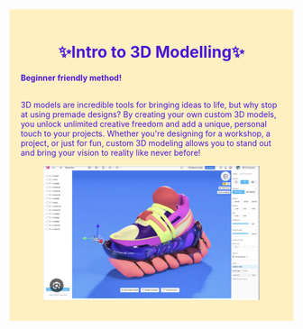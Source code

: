 <div style="background-color: #fff0c2; padding: 20px;">

<div style="background-image: url('./images3d/clouds.png'); background-size: cover; padding: 0px; text-align: center;">
<h1 style="color:#4818d8;">✨Intro to 3D Modelling✨</h1>
</div>

<span style="color:#4818d8; font-weight: bold; text-align: center;">Beginner friendly method!</span><br><br>

<span style="color:#4818d8;">3D models are incredible tools for bringing ideas to life, but why stop at using premade designs? By creating your own custom 3D models, you unlock unlimited creative freedom and add a unique, personal touch to your projects. Whether you're designing for a workshop, a project, or just for fun, custom 3D modeling allows you to stand out and bring your vision to reality like never before!</span>

<figure>
          <img src="./images3d/sneaker.png" alt="Audience">
          
</figure>






